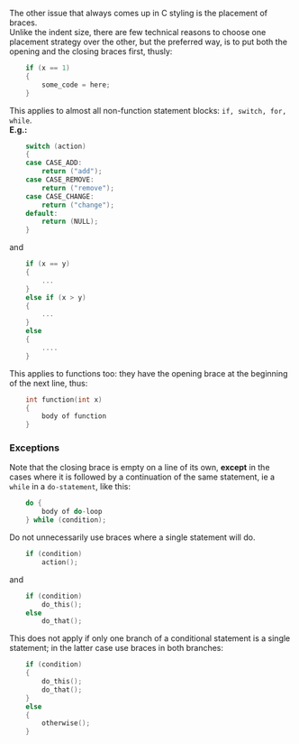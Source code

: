 The other issue that always comes up in C styling is the placement of braces.  
Unlike the indent size, there are few technical reasons to choose one placement strategy over the other, but the preferred way, is to put both the opening and the closing braces first, thusly:

```C
	if (x == 1)
	{
		some_code = here;
	}
```

This applies to almost all non-function statement blocks: `if, switch, for, while`.  
**E.g.:**

```C
	switch (action)
	{
	case CASE_ADD:
		return ("add");
	case CASE_REMOVE:
		return ("remove");
	case CASE_CHANGE:
		return ("change");
	default:
		return (NULL);
	}
```

and

```C
	if (x == y)
	{
		...
	}
	else if (x > y)
	{
		...
	}
	else
	{
		....
	}
```

This applies to functions too: they have the opening brace at the beginning of the next line, thus:

```C
	int function(int x)
	{
		body of function
	}
```

### Exceptions

Note that the closing brace is empty on a line of its own, **except** in the cases where it is followed by a continuation of the same statement, ie a `while` in a `do-statement`, like this:

```C
	do {
		body of do-loop
	} while (condition);
```

Do not unnecessarily use braces where a single statement will do.

```C
	if (condition)
		action();
```

and

```C
	if (condition)
		do_this();
	else
		do_that();
```

This does not apply if only one branch of a conditional statement is a single statement; in the latter case use braces in both branches:

```C
	if (condition)
	{
		do_this();
		do_that();
	}
	else
	{
		otherwise();
	}
```